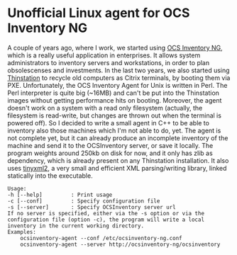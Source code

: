Unofficial Linux agent for OCS Inventory NG
=====
A couple of years ago, where I work, we started using [OCS Inventory NG](http://www.ocsinventory-ng.org), which
is a really useful application in enterprises. It allows system administrators to inventory servers and workstations,
in order to plan obsolescenses and investments.
In the last two years, we also started using [Thinstation](http://www.thinstation.org) to recycle old computers
as Citrix terminals, by booting them via PXE.
Unfortunately, the OCS Inventory Agent for Unix is written in Perl. The Perl interpreter is quite big (~16MB) and
can't be put into the Thinstation images without getting performance hits on booting. Moreover, the agent doesn't
work on a system with a read only filesystem (actually, the filesystem is read-write, but changes are thrown out
when the terminal is powered off).
So I decided to write a small agent in C++ to be able to inventory also those machines which I'm not able to do, yet.
The agent is not complete yet, but it can already produce an incomplete inventory of the machine and send it to the 
OCSInventory server, or save it locally.
The program weights around 250kb on disk for now, and it only has zlib as dependency, which is already present on any
Thinstation installation.
It also uses  [tinyxml2](http://www.grinninglizard.com/tinyxml2), a very small and efficient XML parsing/writing library, linked statically into the executable.

    Usage:  
    -h [--help]         : Print usage  
    -c [--conf]         : Specify configuration file  
    -s [--server]       : Specify OCSInventory server url
    If no server is specified, either via the -s option or via the
    configuration file (option -c), the program will write a local
    inventory in the current working directory.
    Examples:  
        ocsinventory-agent --conf /etc/ocsinventory-ng.conf  
        ocsinventory-agent --server http://ocsinventory-ng/ocsinventory  
